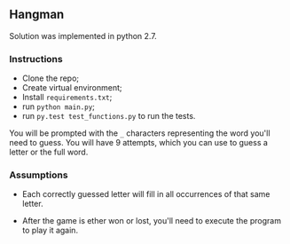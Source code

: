 ## Hangman

Solution was implemented in python 2.7.

### Instructions

- Clone the repo;
- Create virtual environment;
- Install `requirements.txt`;
- run `python main.py`;
- run `py.test test_functions.py` to run the tests.


You will be prompted with the `_` characters representing the word you'll need to guess.
You will have 9 attempts, which you can use to guess a letter or the full word.

### Assumptions

- Each correctly guessed letter will fill in all occurrences of that same letter.

- After the game is ether won or lost, you'll need to execute the program to play it again.

